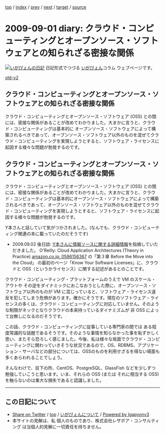 [top](../index.html) 
 / [index](index.html) 
 / [prev](ig090827.html) 
 / [next](ig090922.html) 
 / [target](http://www.igapyon.jp/igapyon/diary/2009/ig090901.html) 
 / [source](https://github.com/igapyon/diary/blob/master/2009/ig090901.src.md) 

2009-09-01 diary: クラウド・コンピューティングとオープンソース・ソフトウェアとの知られざる密接な関係
=====================================================================================================
[![いがぴょんの日記](http://www.igapyon.jp/igapyon/diary/images/iga200306s.jpg "いがぴょん")](http://www.igapyon.jp/igapyon/diary/memo/memoigapyon.html) 日記形式でつづる [いがぴょん](http://www.igapyon.jp/igapyon/diary/memo/memoigapyon.html)コラム ウェブページです。

[old-v2](ig090901-orig.html)

## クラウド・コンピューティングとオープンソース・ソフトウェアとの知られざる密接な関係

クラウド・コンピューティングとオープンソース・ソフトウェア (OSS) との間には、密接な関係があることが改めてわかりました。大まかに言うと、クラウド・コンピューティングは基本的に オープンソース・ソフトウェアによって構築されるべきであって、オープンソース・ソフトウェア以外のものを混ぜてクラウド・コンピューティングを実現しようとすると、ソフトウェア・ライセンスに起因する様々な問題が勃発するのです。


## クラウド・コンピューティングとオープンソース・ソフトウェアとの知られざる密接な関係

クラウド・コンピューティングとオープンソース・ソフトウェア (OSS) との間には、密接な関係があることが改めてわかりました。大まかに言うと、クラウド・コンピューティングは基本的にオープンソース・ソフトウェアによって構築されるべきであって、オープンソース・ソフトウェア以外のものを混ぜてクラウド・コンピューティングを実現しようとすると、ソフトウェア・ライセンスに起因する様々な問題が勃発するのです。

Y本さんと話していて気がつかされました。(なんでも、クラウド・コンピューティング関連の本に載っていたのだそうです)

* 2009.09.02 後日談:  [Y本さんに情報ソースに関する詳細情報](http://d.hatena.ne.jp/ymoto/20090901)を指摘していただきました。
  O'Reilly: Cloud Application Architectures (Theory in Practice) [amazon.co.jp: 0596156367](http://www.amazon.co.jp/exec/obidos/ASIN/0596156367/igapyondiary-22)
  の「第３章 Before the Move into the Cloud」 の最初のページ「Know Your Software Licenses」に、クラウドと
  OSS（というかライセンス）に関する記述があるとのことです。

クラウド・コンピューティング・プラットフォームのうえで VM のスケール・アウトや その逆をダイナミックにおこなおうとした際に、オープンソース・ソフトウェア以外のものが
VM に混じっていると、ソフトウェア・ライセンス違反を犯してしまう危惧があります。確かにそうです。現在のソフトウェア・ライセンスの多くは、クラウド・コンピューティングに対応していません。そのような制限がネックとなりクラウドの本来持っているダイナミズムが 非 OSS によって台無しになるのだそうです。

この話、クラウド・コンピューティングに従事している専門家の間では ある程度常識的な話題であるそうです。そのような事情を知らなかった事を恥ずかしく思い、またそら恐ろしく感じました。今後、私は様々な局面でクラウド・コンピューティングに関わっていきそうな状況であるので、OS、RDBMS、アプリケーション・サーバなどの部分については、OSSのものを利用せざるを得ない場面も多くあらわれることでしょう。

そんなわけで、目下の所、CentOS、PostgreSQL、GlassFish などを少しずつ勉強していこうと思います。いま、それらの OSS
(または それに相当する OSS) を触らないのは重大な損失であると認識しました。


----------------------------------------------------------------------------------------------------

## この日記について

* [Share on Twitter](https://twitter.com/intent/tweet?hashtags=igapyon%2Cdiary%2C%E3%81%84%E3%81%8C%E3%81%B4%E3%82%87%E3%82%93&text=%E3%82%AF%E3%83%A9%E3%82%A6%E3%83%89%E3%83%BB%E3%82%B3%E3%83%B3%E3%83%94%E3%83%A5%E3%83%BC%E3%83%86%E3%82%A3%E3%83%B3%E3%82%B0%E3%81%A8%E3%82%AA%E3%83%BC%E3%83%97%E3%83%B3%E3%82%BD%E3%83%BC%E3%82%B9%E3%83%BB%E3%82%BD%E3%83%95%E3%83%88%E3%82%A6%E3%82%A7%E3%82%A2%E3%81%A8%E3%81%AE%E7%9F%A5%E3%82%89%E3%82%8C%E3%81%96%E3%82%8B%E5%AF%86%E6%8E%A5%E3%81%AA%E9%96%A2%E4%BF%82&url=http%3A%2F%2Fwww.igapyon.jp%2Figapyon%2Fdiary%2F2009%2Fig090901.html) / [top](../index.html) / [いがぴょんについて](http://www.igapyon.jp/igapyon/diary/memo/memoigapyon.html) / [Powered by Igapyonv3](https://github.com/igapyon/igapyonv3)
* 本サイトの見解は、私 個人のものであり、株式会社レザボア・コンサルティング は当個人的見解に一切責任を持ちません。 
